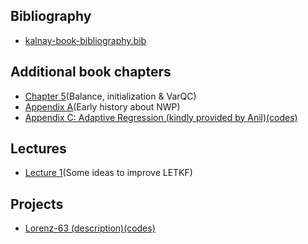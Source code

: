 ## Bibliography
- [kalnay-book-bibliography.bib](https://cda10k.github.io/bookdemo/bib/kalnay-book-bibliography.bib)

## Additional book chapters
- [Chapter 5](https://cda10k.github.io/bookdemo/sup/ch5_sup.pdf)(Balance, initialization & VarQC)
- [Appendix A](https://cda10k.github.io/bookdemo/sup/appendixA_alone.pdf)(Early history about NWP)
- [Appendix C: Adaptive Regression (kindly provided by Anil)](https://anilzen.github.io/adaptive_regression/)[(codes)](https://github.com/anilzen/adaptive_regression/)

## Lectures
- [Lecture 1](https://cda10k.github.io/bookdemo/lectures/Alghero-Kalnay5-IdeasLETKF.ppt.pdf)(Some ideas to improve LETKF)

## Projects
- [Lorenz-63 (description)](https://github.com/cda10k/Lorenz63-DAS/Lorenz63-DAS_project.pdf)[(codes)](https://github.com/cda10k/Lorenz63-DAS)
